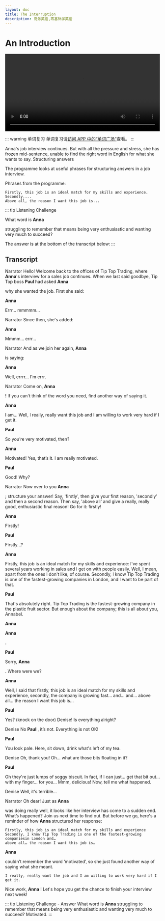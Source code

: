 ```yaml
---
layout: doc
title: The Interruption
description: 商务英语,零基础学英语
---
```


# An Introduction

<video controls style="width:100%;" autoplay>
  <source src="https://media.englishburning.com/bec/english-at-work/The%20Interruption.mp4"/>
</video>

::: warning 单词复习
单词复习请<ins>[访问 APP 中的“单词广场”](https://app.englishburning.com)</ins>查看。
:::

Anna's job interview continues. But with all the pressure and stress, she has frozen mid-sentence, unable to find the right word in English for what she wants to say.
Structuring answers

The programme looks at useful phrases for structuring answers in a job interview.

Phrases from the programme:

    Firstly, this job is an ideal match for my skills and experience.
    Secondly,...
    Above all, the reason I want this job is...

::: tip Listening Challenge

What word is **Anna**

struggling to remember that means being very enthusiastic and wanting very much to succeed?

The answer is at the bottom of the transcript below:
:::

## Transcript

Narrator
Hello! Welcome back to the offices of Tip Top Trading, where **Anna**'s interview for a sales job continues. When we last said goodbye, Tip Top boss **Paul** had asked **Anna**

why she wanted the job. First she said:

**Anna**

Errr... mmmmm...

Narrator
Since then, she's added:

**Anna**

Mmmm... errr...

Narrator
And as we join her again, **Anna**

is saying:

**Anna**

Well, errrr... I'm errr.

Narrator
Come on, **Anna**

! If you can't think of the word you need, find another way of saying it.

**Anna**

I am... Well, I really, really want this job and I am willing to work very hard if I get it.

**Paul**

So you’re very motivated, then?

**Anna**

Motivated! Yes, that’s it. I am really motivated.

**Paul**

Good! Why?

Narrator
Now over to you **Anna**

; structure your answer! Say, 'firstly', then give your first reason, 'secondly' and then a second reason. Then say, 'above all' and give a really, really good, enthusiastic final reason! Go for it: firstly!

**Anna**

Firstly!

**Paul**

Firstly...?

**Anna**

Firstly, this job is an ideal match for my skills and experience: I've spent several years working in sales and I get on with people easily. Well, I mean, apart from the ones I don't like, of course. Secondly, I know Tip Top Trading is one of the fastest-growing companies in London, and I want to be part of that.

**Paul**

That's absolutely right. Tip Top Trading is the fastest-growing company in the plastic fruit sector. But enough about the company; this is all about you, Annabel.

**Anna**

**Anna**

.

**Paul**

Sorry, **Anna**

. Where were we?

**Anna**

Well, I said that firstly, this job is an ideal match for my skills and experience, secondly, the company is growing fast... and… and… above all… the reason I want this job is…

**Paul**

Yes? (knock on the door) Denise! Is everything alright?

Denise
No **Paul**
, it’s not. Everything is not OK!

**Paul**

You look pale. Here, sit down, drink what's left of my tea.

Denise
Oh, thank you! Oh… what are those bits floating in it?

**Paul**

Oh they're just lumps of soggy biscuit. In fact, if I can just... get that bit out... with my finger... for you… Mmm, delicious! Now, tell me what happened.

Denise
Well, it's terrible...

Narrator
Oh dear! Just as **Anna**

was doing really well, it looks like her interview has come to a sudden end. What’s happened? Join us next time to find out. But before we go, here's a reminder of how **Anna** structured her response:

    Firstly, this job is an ideal match for my skills and experience
    Secondly, I know Tip Top Trading is one of the fastest-growing companiesin London and…
    above all… the reason I want this job is…

**Anna**

couldn’t remember the word ‘motivated’, so she just found another way of saying what she meant.

    I really, really want the job and I am willing to work very hard if I get it.

Nice work, **Anna**
! Let's hope you get the chance to finish your interview next week!

::: tip Listening Challenge - Answer
What word is **Anna** struggling to remember that means being very enthusiastic
and wanting very much to succeed?
Motivated.
:::
